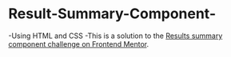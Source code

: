 # Result-Summary-Component-
-Using HTML and CSS
-This is a solution to the [Results summary component challenge on Frontend Mentor](https://www.frontendmentor.io/challenges/results-summary-component-CE_K6s0maV).

